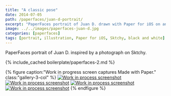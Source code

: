 ```yaml
---
title: "A classic pose"
date: 2014-07-05
path: /paperfaces/juan-d-portrait/
excerpt: "PaperFaces portrait of Juan D. drawn with Paper for iOS on an iPad."
image: ../../images/paperfaces-juan-d.jpg
categories: [paperfaces]
tags: [portrait, illustration, Paper for iOS, Sktchy, black and white]
---
```


PaperFaces portrait of Juan D. inspired by a photograph on Sktchy.

{% include_cached boilerplate/paperfaces-2.md %}

{% figure caption:"Work in progress screen captures Made with Paper." class:"gallery-3-col" %}
[![Work in process screenshot](../../images/paperfaces-juan-d-process-1-600.jpg)](../../images/paperfaces-juan-d-process-1-lg.jpg) [![Work in process screenshot](../../images/paperfaces-juan-d-process-2-600.jpg)](../../images/paperfaces-juan-d-process-2-lg.jpg) [![Work in process screenshot](../../images/paperfaces-juan-d-process-3-600.jpg)](../../images/paperfaces-juan-d-process-3-lg.jpg) [![Work in process screenshot](../../images/paperfaces-juan-d-process-4-600.jpg)](../../images/paperfaces-juan-d-process-4-lg.jpg)
{% endfigure %}
